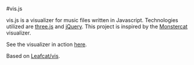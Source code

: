 #vis.js

vis.js is a visualizer for music files written in Javascript. Technologies utilized are [three.js](http://threejs.org/)
and [jQuery](https://jquery.com/). This project is inspired by the [Monstercat](https://youtube.com/Monstercat)
visualizer.

See the visualizer in action [here](http://vis.caseif.net/).

Based on [Leafcat/vis](https://github.com/Leafcat/vis).
